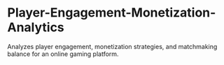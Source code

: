 # Player-Engagement-Monetization-Analytics
Analyzes player engagement, monetization strategies, and matchmaking balance for an online gaming platform.
